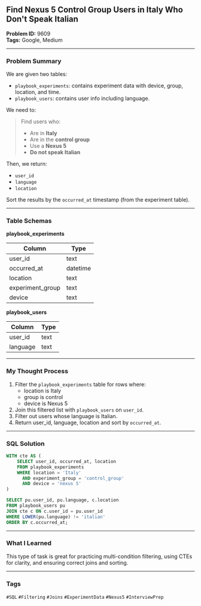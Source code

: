 ## Find Nexus 5 Control Group Users in Italy Who Don't Speak Italian

**Problem ID:** 9609  
**Tags:** Google, Medium  


---

### Problem Summary

We are given two tables:
- `playbook_experiments`: contains experiment data with device, group, location, and time.
- `playbook_users`: contains user info including language.

We need to:
> Find users who:
> - Are in **Italy**
> - Are in the **control group**
> - Use a **Nexus 5**
> - **Do not speak Italian**

Then, we return:
- `user_id`
- `language`
- `location`

Sort the results by the `occurred_at` timestamp (from the experiment table).

---

### Table Schemas

**playbook_experiments**

| Column          | Type     |
|------------------|----------|
| user_id          | text     |
| occurred_at      | datetime |
| location         | text     |
| experiment_group | text     |
| device           | text     |

**playbook_users**

| Column   | Type |
|-----------|------|
| user_id   | text |
| language  | text |

---

### My Thought Process

1. Filter the `playbook_experiments` table for rows where:
   - location is Italy
   - group is control
   - device is Nexus 5
2. Join this filtered list with `playbook_users` on `user_id`.
3. Filter out users whose language is Italian.
4. Return user_id, language, location and sort by `occurred_at`.

---

### SQL Solution

```sql
WITH cte AS (
    SELECT user_id, occurred_at, location
    FROM playbook_experiments
    WHERE location = 'Italy'
      AND experiment_group = 'control_group'
      AND device = 'nexus 5'
)

SELECT pu.user_id, pu.language, c.location
FROM playbook_users pu
JOIN cte c ON c.user_id = pu.user_id
WHERE LOWER(pu.language) != 'italian'
ORDER BY c.occurred_at;
```

---

### What I Learned

This type of task is great for practicing multi-condition filtering, using CTEs for clarity, and ensuring correct joins and sorting.

---

### Tags
`#SQL` `#Filtering` `#Joins` `#ExperimentData` `#Nexus5` `#InterviewPrep`
